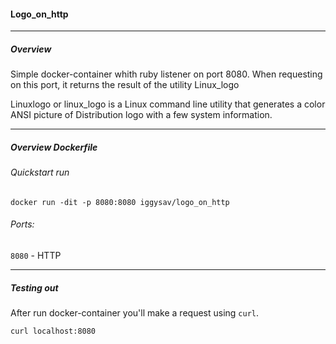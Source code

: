 #### Logo_on_http
***

##### Overview
Simple docker-container whith ruby listener on port 8080. When requesting on this port, it returns the result of the utility Linux_logo

Linuxlogo or linux_logo is a Linux command line utility that generates a color ANSI picture of Distribution logo with a few system information.

***

##### Overview Dockerfile

###### Quickstart run

```
docker run -dit -p 8080:8080 iggysav/logo_on_http

```

###### Ports:
``` 8080 ``` - HTTP 

***


##### Testing out

After run docker-container you'll make a request using ```curl```.

```curl localhost:8080```